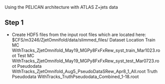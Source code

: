Using the PELICAN architecture with ATLAS Z+jets data


## Step 1
- Create HDF5 files from the input root files which are located here: $CFS/m3246/ZjetOmnifold/data/slimmed_files/
Dataset	Location
Train MC	WithTracks_ZjetOmnifold_May19_MGPy8FxFxRew_syst_train_Mar1023.root
Test MC	WithTracks_ZjetOmnifold_May19_MGPy8FxFxRew_syst_test_Mar0723.root
Pseudodata	WithTracks_ZjetOmnifold_Aug5_PseudoDataSRew_Apr8_1_All.root
Truth Pseudodata	WithTracks_TruthPseudodata_Combined_1-18.root

